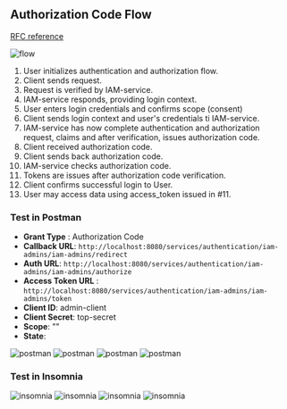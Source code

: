 ## Authorization Code Flow
[RFC reference](https://tools.ietf.org/html/rfc6749#section-1.3.1)

![flow](131_authorization-code-flow.svg)

1. User initializes authentication and authorization flow.
2. Client sends request.
3. Request is verified by IAM-service.
4. IAM-service responds, providing login context.
5. User enters login credentials and confirms scope (consent)
6. Client sends login context and user's credentials ti IAM-service.
7. IAM-service has now complete authentication and authorization request, claims and after verification, issues authorization code.
8. Client received authorization code.
9. Client sends back authorization code.
10. IAM-service checks authorization code.
11. Tokens are issues after authorization code verification.
12. Client confirms successful login to User.
13. User may access data using access_token issued in #11.    

### Test in Postman

* __Grant Type__ : Authorization Code
* __Callback URL__: ```http://localhost:8080/services/authentication/iam-admins/iam-admins/redirect```
* __Auth URL__: ```http://localhost:8080/services/authentication/iam-admins/iam-admins/authorize```
* __Access Token URL__ : ```http://localhost:8080/services/authentication/iam-admins/iam-admins/token```
* __Client ID__: admin-client
* __Client Secret__: top-secret
* __Scope__: ""
* __State__: <random-string>

![postman](131_flow-postman-01.png) 
![postman](131_flow-postman-02.png) 
![postman](131_flow-postman-03.png) 
![postman](131_flow-postman-04.png)

### Test in Insomnia
![insomnia](131_flow-insomnia-01.png) 
![insomnia](131_flow-insomnia-02.png) 
![insomnia](131_flow-insomnia-03.png) 
![insomnia](131_flow-insomnia-04.png)